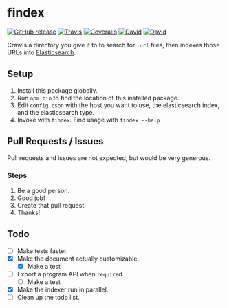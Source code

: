 # findex

[![GitHub release](https://img.shields.io/github/release/tqn/findex.svg?style=flat-square)](https://github.com/tqn/findex/releases/latest)
[![Travis](https://img.shields.io/travis/tqn/findex.svg?style=flat-square&branch=master)](https://travis-ci.org/tqn/findex)
[![Coveralls](https://img.shields.io/coveralls/tqn/findex.svg?style=flat-square)](https://coveralls.io/github/tqn/findex)
[![David](https://img.shields.io/david/tqn/findex.svg?style=flat-square)](https://david-dm.org/tqn/findex#info=dependencies)
[![David](https://img.shields.io/david/dev/tqn/findex.svg?style=flat-square)](https://david-dm.org/tqn/findex#info=devDependencies)

Crawls a directory you give it to to search for `.url` files, then indexes those URLs into [Elasticsearch](https://www.elastic.co/products/elasticsearch).

## Setup
1. Install this package globally.
2. Run `npm bin` to find the location of this installed package.
3. Edit `config.cson` with the host you want to use, the elasticsearch index, and the elasticsearch type.
4. Invoke with `findex`. Find usage with `findex --help`

## Pull Requests / Issues
Pull requests and issues are not expected, but would be very generous.

### Steps
1. Be a good person.
2. Good job!
3. Create that pull request.
4. Thanks!

## Todo
- [ ] Make tests faster.
- [x] Make the document actually customizable.
  - [x] Make a test
- [ ] Export a program API when `require`d.
  - [ ] Make a test
- [x] Make the indexer run in parallel.
- [ ] Clean up the todo list.
